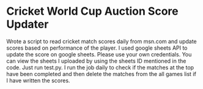 # Cricket World Cup Auction Score Updater


Wrote a script to read cricket match scores daily from msn.com and update scores based on performance of the player. I used google sheets API to update the score on google sheets. Please use your own credentials. You can view the sheets I uploaded by using the sheets ID mentioned in the code. Just run test.py. I run the job daily to check if the matches at the top have been completed and then delete the matches from the all games list if I have written the scores.
